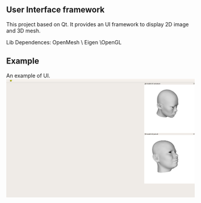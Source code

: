 ## User Interface framework
This project based on Qt. It provides an UI framework to display 2D image and 3D mesh.

Lib Dependences: OpenMesh \ Eigen \OpenGL

## Example
An example of UI.
<img src = 'example.png' width = "1000px"/>
